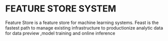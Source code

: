 # FEATURE STORE SYSTEM
Feature Store is a feature store for machine learning systems. Feast is the fastest path to manage existing infrastructure to productionize analytic data for data preview ,model training and online inference
